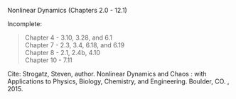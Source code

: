 Nonlinear Dynamics (Chapters 2.0 - 12.1)

Incomplete:

>Chapter 4 - 3.10, 3.28, and 6.1\
>Chapter 7 - 2.3, 3.4, 6.18, and 6.19\
>Chapter 8 - 2.1, 2.4b, 4.10\
>Chapter 10 - 7.11

 Cite: Strogatz, Steven, author. Nonlinear Dynamics and Chaos : with Applications to Physics, Biology, Chemistry, and Engineering. Boulder, CO. , 2015.

